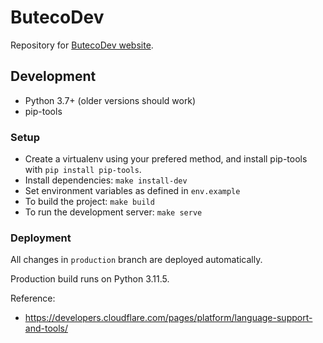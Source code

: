 # ButecoDev

Repository for [ButecoDev website](https://buteco.dev).

## Development

* Python 3.7+ (older versions should work)
* pip-tools


### Setup

* Create a virtualenv using your prefered method, and install pip-tools with `pip install pip-tools`.
* Install dependencies: `make install-dev`
* Set environment variables as defined in `env.example`
* To build the project: `make build`
* To run the development server: `make serve`


### Deployment

All changes in `production` branch are deployed automatically.

Production build runs on Python 3.11.5.

Reference:
 - https://developers.cloudflare.com/pages/platform/language-support-and-tools/
